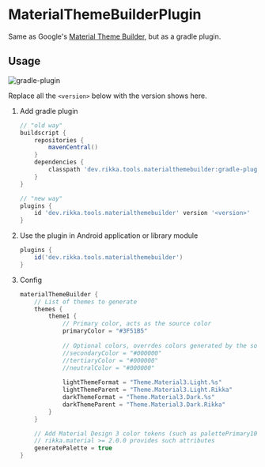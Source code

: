 # MaterialThemeBuilderPlugin

Same as Google's [Material Theme Builder](https://material-foundation.github.io/material-theme-builder), but as a gradle plugin.

## Usage

![gradle-plugin](https://img.shields.io/maven-central/v/dev.rikka.tools.materialthemebuilder/dev.rikka.tools.materialthemebuilder.gradle.plugin?label=gradle-plugin)

Replace all the `<version>` below with the version shows here.

1. Add gradle plugin
  
   ```groovy
   // "old way"
   buildscript {
       repositories {
           mavenCentral()
       }
       dependencies {
           classpath 'dev.rikka.tools.materialthemebuilder:gradle-plugin:<version>'
       }
   }
   ```

   ```groovy
   // "new way"
   plugins {
       id 'dev.rikka.tools.materialthemebuilder' version '<version>'
   }
   ```

2. Use the plugin in Android application or library module

   ```groovy
   plugins {
       id('dev.rikka.tools.materialthemebuilder')
   }

3. Config

   ```groovy
   materialThemeBuilder {
       // List of themes to generate
       themes {
           theme1 {
               // Primary color, acts as the source color
               primaryColor = "#3F51B5"
               
               // Optional colors, overrdes colors generated by the source color
               //secondaryColor = "#000000"
               //tertiaryColor = "#000000"
               //neutralColor = "#000000"
      
               lightThemeFormat = "Theme.Material3.Light.%s"
               lightThemeParent = "Theme.Material3.Light.Rikka"
               darkThemeFormat = "Theme.Material3.Dark.%s"
               darkThemeParent = "Theme.Material3.Dark.Rikka"
           }
       }
   
       // Add Material Design 3 color tokens (such as palettePrimary100) in generated theme
       // rikka.material >= 2.0.0 provides such attributes
       generatePalette = true
   }
   ```